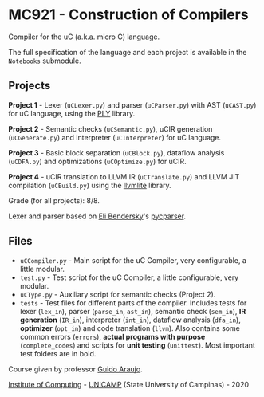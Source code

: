 MC921 - Construction of Compilers
=================================
Compiler for the uC (a.k.a. micro C) language.

The full specification of the language and each project is available in the `Notebooks` submodule.

Projects
--------

**Project 1** - Lexer (`uCLexer.py`) and parser (`uCParser.py`) with AST (`uCAST.py`) for uC language, using the [PLY](https://www.dabeaz.com/ply/) library. 

**Project 2** - Semantic checks (`uCSemantic.py`), uCIR generation (`uCGenerate.py`) and interpreter (`uCInterpreter`) for uC language.

**Project 3** - Basic block separation (`uCBlock.py`), dataflow analysis (`uCDFA.py`) and optimizations (`uCOptimize.py`) for uCIR.

**Project 4** - uCIR translation to LLVM IR (`uCTranslate.py`) and LLVM JIT compilation (`uCBuild.py`) using the [llvmlite](https://llvmlite.readthedocs.io/en/latest/) library.

Grade (for all projects): 8/8.

Lexer and parser based on [Eli Bendersky](https://github.com/eliben)'s [pycparser](https://github.com/eliben/pycparser).

Files
-----

- `uCCompiler.py` - Main script for the uC Compiler, very configurable, a little modular.
- `test.py`       - Test script for the uC Compiler, a little configurable, very modular.
- `uCType.py`     - Auxiliary script for semantic checks (Project 2).
- `tests`         - Test files for different parts of the compiler. Includes tests for lexer (`lex_in`), parser (`parse_in`, `ast_in`), semantic check (`sem_in`), **IR generation** (`IR_in`), interpreter (`int_in`), dataflow analysis (`dfa_in`), **optimizer** (`opt_in`) and code translation (`llvm`). Also contains some common errors (`errors`), **actual programs with purpose** (`complete_codes`) and scripts for **unit testing** (`unittest`). Most important test folders are in bold.

Course given by professor [Guido Araujo](https://guidoaraujo.wordpress.com/).

[Institute of Computing](http://ic.unicamp.br/en) - [UNICAMP](http://www.unicamp.br/unicamp/) (State University of Campinas) - 2020



